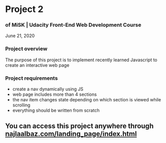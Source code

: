 # Project 2
### of MiSK | Udacity Front-End Web Development Course
June 21, 2020

### Project overview
The purpose of this project is to implement recently learned Javascript to create an interactive web page

### Project requirements
* create a nav dynamically using JS
* web page includes more than 4 sections
* the nav item changes state depending on which section is viewed while scrolling
* everything should be written from scratch

## You can access this project anywhere through [najlaalbaz.com/landing_page/index.html](http://www.najlaalbaz.com/landing_page/index.html)
